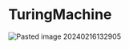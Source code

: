# TuringMachine
![Pasted image 20240216132905](https://github.com/LKolinko/TuringMachine/assets/131384241/ccd80e67-80ed-4ee3-92dc-2b9389447af5)
